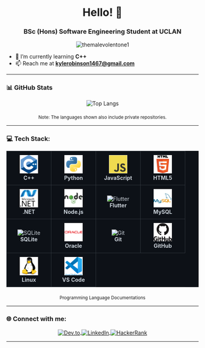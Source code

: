 <h1 align="center">Hello! 👋</h1>
<h3 align="center">BSc (Hons) Software Engineering Student at UCLAN</h3>

<p align="center">
  <img src="https://komarev.com/ghpvc/?username=themalevolentone1&label=Profile%20views&color=0e75b6&style=flat" alt="themalevolentone1" />
</p>

- 🌱 I’m currently learning **C++**
- 📫 Reach me at **[kylerobinson1467@gmail.com](mailto:kylerobinson1467@gmail.com)**

---

### 📊 GitHub Stats
<p align="center">
  <img src="https://profile-readme-stats-card-git-main-themalevolentone1s-projects.vercel.app/api/top-langs/?username=TheMalevolentOne1&theme=github_dark&layout=compact" alt="Top Langs" />
</p>

<p align="center">
  <sub>Note: The languages shown also include private repositories.</sub>
</p>

--- 

### 💻 Tech Stack:
<table style="background-color: #0d1117; color: #c9d1d9; border-collapse: collapse; width: 100%;">
  <tr>
    <td align="center" width="96" style="border: 1px solid #30363d; padding: 10px;">
      <a href="https://isocpp.org/" target="_blank" style="color: #c9d1d9; text-decoration: none;">
        <img src="https://raw.githubusercontent.com/devicons/devicon/master/icons/cplusplus/cplusplus-original.svg" width="48" height="48" alt="C++" />
        <br><b>C++</b>
      </a>
    </td>
    <td align="center" width="96" style="border: 1px solid #30363d; padding: 10px;">
      <a href="https://www.python.org/doc/" target="_blank" style="color: #c9d1d9; text-decoration: none;">
        <img src="https://raw.githubusercontent.com/devicons/devicon/master/icons/python/python-original.svg" width="48" height="48" alt="Python" />
        <br><b>Python</b>
      </a>
    </td>
    <td align="center" width="96" style="border: 1px solid #30363d; padding: 10px;">
      <a href="https://developer.mozilla.org/en-US/docs/Web/JavaScript" target="_blank" style="color: #c9d1d9; text-decoration: none;">
        <img src="https://raw.githubusercontent.com/devicons/devicon/master/icons/javascript/javascript-original.svg" width="48" height="48" alt="JavaScript" />
        <br><b>JavaScript</b>
      </a>
    </td>
    <td align="center" width="96" style="border: 1px solid #30363d; padding: 10px;">
      <a href="https://developer.mozilla.org/en-US/docs/Web/HTML" target="_blank" style="color: #c9d1d9; text-decoration: none;">
        <img src="https://raw.githubusercontent.com/devicons/devicon/master/icons/html5/html5-original-wordmark.svg" width="48" height="48" alt="HTML5" />
        <br><b>HTML5</b>
      </a>
    </td>
  </tr>
  <tr>
    <td align="center" width="96" style="border: 1px solid #30363d; padding: 10px;">
      <a href="https://dotnet.microsoft.com/learn/dotnet/what-is-dotnet" target="_blank" style="color: #c9d1d9; text-decoration: none;">
        <img src="https://raw.githubusercontent.com/devicons/devicon/master/icons/dot-net/dot-net-original-wordmark.svg" width="48" height="48" alt=".NET" />
        <br><b>.NET</b>
      </a>
    </td>
    <td align="center" width="96" style="border: 1px solid #30363d; padding: 10px;">
      <a href="https://nodejs.org/en/docs/" target="_blank" style="color: #c9d1d9; text-decoration: none;">
        <img src="https://raw.githubusercontent.com/devicons/devicon/master/icons/nodejs/nodejs-original-wordmark.svg" width="48" height="48" alt="Node.js" />
        <br><b>Node.js</b>
      </a>
    </td>
    <td align="center" width="96" style="border: 1px solid #30363d; padding: 10px;">
      <a href="https://docs.flutter.dev/" target="_blank" style="color: #c9d1d9; text-decoration: none;">
        <img src="https://www.vectorlogo.zone/logos/flutterio/flutterio-icon.svg" width="48" height="48" alt="Flutter" />
        <br><b>Flutter</b>
      </a>
    </td>
    <td align="center" width="96" style="border: 1px solid #30363d; padding: 10px;">
      <a href="https://dev.mysql.com/doc/" target="_blank" style="color: #c9d1d9; text-decoration: none;">
        <img src="https://raw.githubusercontent.com/devicons/devicon/master/icons/mysql/mysql-original-wordmark.svg" width="48" height="48" alt="MySQL" />
        <br><b>MySQL</b>
      </a>
    </td>
  </tr>
  <tr>
    <td align="center" width="96" style="border: 1px solid #30363d; padding: 10px;">
      <a href="https://www.sqlite.org/docs.html" target="_blank" style="color: #c9d1d9; text-decoration: none;">
        <img src="https://www.vectorlogo.zone/logos/sqlite/sqlite-icon.svg" width="48" height="48" alt="SQLite" />
        <br><b>SQLite</b>
      </a>
    </td>
    <td align="center" width="96" style="border: 1px solid #30363d; padding: 10px;">
      <a href="https://docs.oracle.com/en/" target="_blank" style="color: #c9d1d9; text-decoration: none;">
        <img src="https://raw.githubusercontent.com/devicons/devicon/master/icons/oracle/oracle-original.svg" width="48" height="48" alt="Oracle" />
        <br><b>Oracle</b>
      </a>
    </td>
    <td align="center" width="96" style="border: 1px solid #30363d; padding: 10px;">
      <a href="https://git-scm.com/doc" target="_blank" style="color: #c9d1d9; text-decoration: none;">
        <img src="https://www.vectorlogo.zone/logos/git-scm/git-scm-icon.svg" width="48" height="48" alt="Git" />
        <br><b>Git</b>
      </a>
    </td>
    <td align="center" width="96" style="border: 1px solid #30363d; padding: 10px;">
      <a href="https://docs.github.com/en" target="_blank" style="color: #c9d1d9; text-decoration: none;">
        <img src="https://raw.githubusercontent.com/devicons/devicon/master/icons/github/github-original-wordmark.svg" width="48" height="48" alt="GitHub" />
        <br><b>GitHub</b>
      </a>
    </td>
  </tr>
  <tr>
    <td align="center" width="96" style="border: 1px solid #30363d; padding: 10px;">
      <a href="https://www.kernel.org/doc/html/latest/" target="_blank" style="color: #c9d1d9; text-decoration: none;">
        <img src="https://raw.githubusercontent.com/devicons/devicon/master/icons/linux/linux-original.svg" width="48" height="48" alt="Linux" />
        <br><b>Linux</b>
      </a>
    </td>
    <td align="center" width="96" style="border: 1px solid #30363d; padding: 10px;">
      <a href="https://code.visualstudio.com/docs" target="_blank" style="color: #c9d1d9; text-decoration: none;">
        <img src="https://raw.githubusercontent.com/devicons/devicon/master/icons/vscode/vscode-original-wordmark.svg" width="48" height="48" alt="VS Code" />
        <br><b>VS Code</b>
      </a>
    </td>
  </tr>
</table>



<p align="center">
  <sub>Programming Language Documentations</sub>
</p>

---

### 🌐 Connect with me:
<p align="center">
  <a href="https://dev.to/the_malevolent_one" target="_blank">
    <img align="center" src="https://raw.githubusercontent.com/rahuldkjain/github-profile-readme-generator/master/src/images/icons/Social/devto.svg" alt="Dev.to" height="30" width="40" />
  </a>
  <a href="https://www.linkedin.com/in/kyle-robinson-4120a0326/" target="_blank">
    <img align="center" src="https://raw.githubusercontent.com/rahuldkjain/github-profile-readme-generator/master/src/images/icons/Social/linked-in-alt.svg" alt="LinkedIn" height="30" width="40" />
  </a>
  <a href="https://www.hackerrank.com/themalevolent1" target="_blank">
    <img align="center" src="https://raw.githubusercontent.com/rahuldkjain/github-profile-readme-generator/master/src/images/icons/Social/hackerrank.svg" alt="HackerRank" height="30" width="40" />
  </a>
</p>

---
